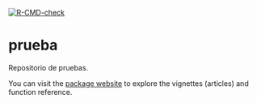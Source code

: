   <!-- badges: start -->
  [![R-CMD-check](https://github.com/fhernanb/prueba/actions/workflows/R-CMD-check.yaml/badge.svg)](https://github.com/fhernanb/prueba/actions/workflows/R-CMD-check.yaml)
  <!-- badges: end -->

# prueba

Repositorio de pruebas.

You can visit the [package website](https://fhernanb.github.io/prueba/index.html) to explore the vignettes (articles) and function reference.
